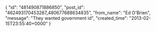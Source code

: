  {
   "id": "481490871886850",
   "post_id": "462493170453287_480677688634835",
   "from_name": "Ed O'Brien",
   "message": "They wanted government id",
   "created_time": "2013-02-15T23:55:40+0000"
 }
